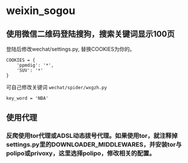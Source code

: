# weixin_sogou
## 使用微信二维码登陆搜狗，搜索关键词显示100页

登陆后修改wechat/settings.py, 替换COOKIES为你的。

```
COOKIES = {
    'ppmdig': '*',
    'SUV': '*'
}
```
可自己修改关键词
`wechat/spider/wxgzh.py`

```
key_word = 'NBA'
```

## 使用代理
### 反爬使用tor代理或ADSL动态拨号代理。如果使用tor，就注释掉settings.py里的DOWNLOADER_MIDDLEWARES，并安装tor与polipo或privoxy，这里选择polipo，修改相关的配置。
